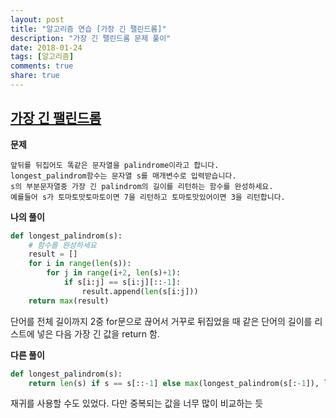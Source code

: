 ```yaml
---
layout: post
title: "알고리즘 연습 [가장 긴 팰린드롬]"
description: "가장 긴 팰린드롬 문제 풀이"
date: 2018-01-24
tags: [알고리즘]
comments: true
share: true
---
```


## [가장 긴 팰린드롬](https://programmers.co.kr/learn/challenge_codes/85)

**문제**

```
앞뒤를 뒤집어도 똑같은 문자열을 palindrome이라고 합니다.
longest_palindrom함수는 문자열 s를 매개변수로 입력받습니다.
s의 부분문자열중 가장 긴 palindrom의 길이를 리턴하는 함수를 완성하세요.
예를들어 s가 토마토맛토마토이면 7을 리턴하고 토마토맛있어이면 3을 리턴합니다.
```



**나의 풀이** 

```python
def longest_palindrom(s):
    # 함수를 완성하세요
    result = []
    for i in range(len(s)):
        for j in range(i+2, len(s)+1):
            if s[i:j] == s[i:j][::-1]:
                result.append(len(s[i:j]))
    return max(result)
```

단어를  전체 길이까지 2중 for문으로 끊어서 거꾸로 뒤집었을 때 같은 단어의 길이를 리스트에 넣은 다음 가장 긴 값을 return 함.



**다른 풀이**

```python
def longest_palindrom(s):
    return len(s) if s == s[::-1] else max(longest_palindrom(s[:-1]), longest_palindrom(s[1:]))
```

재귀를 사용할 수도 있었다. 다만 중복되는 값을 너무 많이 비교하는 듯